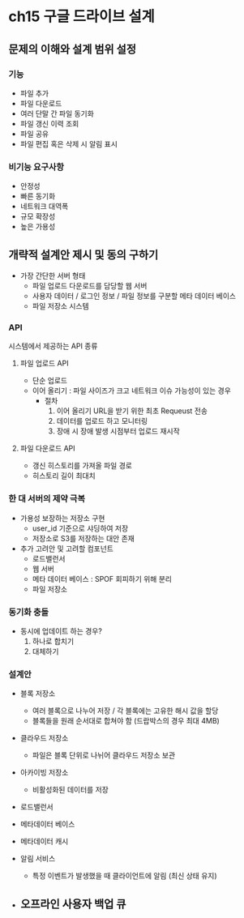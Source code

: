 # ch15 구글 드라이브 설계

## 문제의 이해와 설계 범위 설정

### 기능

- 파일 추가
- 파일 다운로드
- 여러 단말 간 파일 동기화
- 파일 갱신 이력 조회
- 파일 공유
- 파일 편집 혹은 삭제 시 알림 표시

### 비기능 요구사항

- 안정성
- 빠른 동기화
- 네트워크 대역폭
- 규모 확장성
- 높은 가용성

## 개략적 설계안 제시 및 동의 구하기

- 가장 간단한 서버 형태
    - 파일 업로드 다운로드를 담당할 웹 서버
    - 사용자 데이터 / 로그인 정보 / 파일 정보를 구분할 메타 데이터 베이스
    - 파일 저장소 시스템

### API

시스템에서 제공하는 API 종류

1. 파일 업로드 API
    - 단순 업로드
    - 이어 올리기 : 파일 사이즈가 크고 네트워크 이슈 가능성이 있는 경우
        - 절차
            1. 이어 올리기 URL을 받기 위한 최초 Requeust 전송
            2. 데이터를 업로드 하고 모니터링
            3. 장애 시 장애 발생 시점부터 업로드 재시작

2. 파일 다운로드 API
    - 갱신 히스토리를 가져올 파일 경로
    - 히스토리 길이 최대치

### 한 대 서버의 제약 극복

- 가용성 보장하는 저장소 구현
    - user_id 기준으로 샤딩하여 저장 
    - 저장소로 S3를 저장하는 대안 존재
- 추가 고려안 및 고려할 컴포넌트
    - 로드밸런서
    - 웹 서버
    - 메타 데이터 베이스 : SPOF 회피하기 위해 분리
    - 파일 저장소

### 동기화 충돌

- 동시에 업데이트 하는 경우?
    1. 하나로 합치기
    2. 대체하기

### 설계안

- 블록 저장소  
    - 여러 블록으로 나누어 저장 / 각 블록에는 고유한 해시 값을 할당
    - 블록들을 원래 순서대로 합쳐야 함 (드랍박스의 경우 최대 4MB)

- 클라우드 저장소
    - 파일은 블록 단위로 나뉘어 클라우드 저장소 보관

- 아카이빙 저장소
    -  비활성화된 데이터를 저장

- 로드밸런서
- 메타데이터 베이스
- 메타데이터 캐시
- 알림 서비스
    - 특정 이벤트가 발생했을 때 클라이언트에 알림 (최신 상태 유지)
- 오프라인 사용자 백업 큐
    - 

